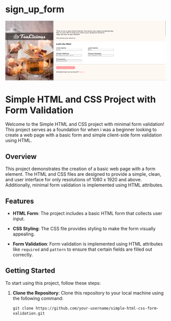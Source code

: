# sign_up_form

![Sign-up!](./media/images/sign_up.png)

# Simple HTML and CSS Project with Form Validation

Welcome to the Simple HTML and CSS project with minimal form validation! This project serves as a foundation for when i was a beginner looking to create a web page with a basic form and simple client-side form validation using HTML.

## Overview

This project demonstrates the creation of a basic web page with a form element. The HTML and CSS files are designed to provide a simple, clean, and user interface for only resolutions of 1080 x 1920 and above. Additionally, minimal form validation is implemented using HTML attributes.

## Features

- **HTML Form**: The project includes a basic HTML form that collects user input.

- **CSS Styling**: The CSS file provides styling to make the form visually appealing.

- **Form Validation**: Form validation is implemented using HTML attributes like `required` and `pattern` to ensure that certain fields are filled out correctly.

## Getting Started

To start using this project, follow these steps:

1. **Clone the Repository**: Clone this repository to your local machine using the following command:

   ```shell
   git clone https://github.com/your-username/simple-html-css-form-validation.git
